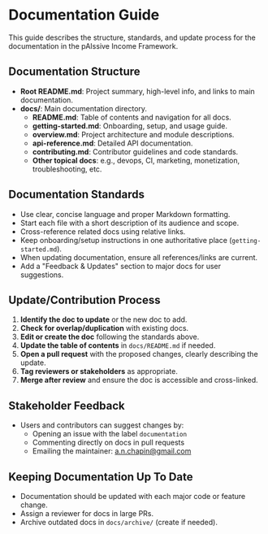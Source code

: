 # Documentation Guide

This guide describes the structure, standards, and update process for the documentation in the pAIssive Income Framework.

## Documentation Structure

- **Root README.md**: Project summary, high-level info, and links to main documentation.
- **docs/**: Main documentation directory.
  - **README.md**: Table of contents and navigation for all docs.
  - **getting-started.md**: Onboarding, setup, and usage guide.
  - **overview.md**: Project architecture and module descriptions.
  - **api-reference.md**: Detailed API documentation.
  - **contributing.md**: Contributor guidelines and code standards.
  - **Other topical docs**: e.g., devops, CI, marketing, monetization, troubleshooting, etc.

## Documentation Standards

- Use clear, concise language and proper Markdown formatting.
- Start each file with a short description of its audience and scope.
- Cross-reference related docs using relative links.
- Keep onboarding/setup instructions in one authoritative place (`getting-started.md`).
- When updating documentation, ensure all references/links are current.
- Add a "Feedback & Updates" section to major docs for user suggestions.

## Update/Contribution Process

1. **Identify the doc to update** or the new doc to add.
2. **Check for overlap/duplication** with existing docs.
3. **Edit or create the doc** following the standards above.
4. **Update the table of contents** in `docs/README.md` if needed.
5. **Open a pull request** with the proposed changes, clearly describing the update.
6. **Tag reviewers or stakeholders** as appropriate.
7. **Merge after review** and ensure the doc is accessible and cross-linked.

## Stakeholder Feedback

- Users and contributors can suggest changes by:
  - Opening an issue with the label `documentation`
  - Commenting directly on docs in pull requests
  - Emailing the maintainer: a.n.chapin@gmail.com

## Keeping Documentation Up To Date

- Documentation should be updated with each major code or feature change.
- Assign a reviewer for docs in large PRs.
- Archive outdated docs in `docs/archive/` (create if needed).